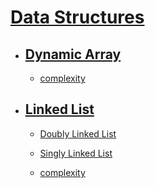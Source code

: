# [Data Structures](https://github.com/amirrezarajabi/Data-Structures-Algorithms/tree/master/Data-Structures)

* ## [Dynamic Array](https://github.com/amirrezarajabi/Data-Structures-Algorithms/tree/master/Data-Structures/Dynamic-Array)

   *  [complexity](https://github.com/amirrezarajabi/Data-Structures-Algorithms/tree/master/Data-Structures/Dynamic-Array/complexity.png)

* ## [Linked List](https://github.com/amirrezarajabi/Data-Structures-Algorithms/tree/master/Data-Structures/Linked-List)

  *   [Doubly Linked List](https://github.com/amirrezarajabi/Data-Structures-Algorithms/blob/master/Data-Structures/Linked-List/DoublyLinkedList.java)

  *   [Singly Linked List](https://github.com/amirrezarajabi/Data-Structures-Algorithms/blob/master/Data-Structures/Linked-List/SinglyLinkedList.java)

  *   [complexity](https://github.com/amirrezarajabi/Data-Structures-Algorithms/tree/master/Data-Structures/Linked-List/complexity.png)

